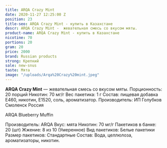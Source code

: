 ```yaml
---
title: ARQA Crazy Mint
date: 2020-11-27 12:25:00 Z
position: 23
title-seo: ARQA Crazy Mint - купить в Казахстане
descr: ARQA Crazy Mint -  жевательная смесь со вкусом мяты.
product-name: ARQA Crazy Mint - купить в Казахстане
nicotine: 70
portions: 20
gram: 20
price: 2000
brand: Russian products
strong: Крепкий
sale: new-snus
taste: Мята
image: "/uploads/Arqa%20Crazy%20mint.jpeg"
---
```


**ARQA Crazy Mint** — жевательная смесь со вкусом мяты. Порционность: 20 порций Никотин: 70 мг/г Вес пакетика: 1 г Состав: пищевая добавка E460, никотин, E1520, соль, ароматизатор. Производитель: ИП Голубков Смоленск Россия

ARQA Blueberry Muffin

Производитель: ARQA Вкус: мята Никотин: 70 мг/г Пакетиков в банке: 20 (шт) Жжение: 8 из 10 (Умеренное) Вид пакетиков: Белые пакетики Размер пакетиков: Стандартные Состав: Вода, целлюлоза, ароматизаторы, никотин.